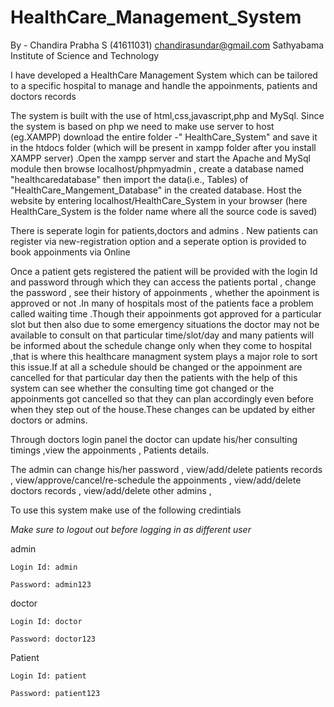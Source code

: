 # HealthCare_Management_System

By - Chandira Prabha S (41611031)
chandirasundar@gmail.com
Sathyabama Institute of Science and Technology


I have developed a HealthCare Management System which can be tailored to a specific hospital to manage and handle the appoinments, patients and doctors records

The system is built with the use of html,css,javascript,php and MySql.
Since the system is based on php we need to make use server to host (eg.XAMPP)
download the entire folder -" HealthCare_System" and save it in the htdocs folder (which will be present in xampp folder after you install XAMPP server)
.Open the xampp server and start the Apache and MySql module then browse localhost/phpmyadmin , create a database named "healthcaredatabase" then import the data(i.e., Tables)  of "HealthCare_Mangement_Database" in the created database.
Host the website by entering localhost/HealthCare_System in your browser (here HealthCare_System is the folder name where all the source code is saved)

There is seperate login for patients,doctors and admins
. New patients can register via new-registration option and a seperate option is provided to book appoinments via Online

Once a patient gets registered the patient will be provided with the login Id and password
through which they can access the patients portal , change the password 
						       , see their history of appoinments 
						       , whether the apoinment is approved or not .In many of hospitals most of the patients face a problem called waiting time .Though their appoinments got approved for a particular slot but then also due to some emergency situations the doctor may not be available to consult on that particular time/slot/day and many patients will be informed about the schedule change only when they come to hospital ,that is where this healthcare managment system plays a major role to sort this 
issue.If at all a schedule should be changed or the appoinment are cancelled for that particular day then the patients with the help of this system can see whether the 
consulting time got changed or the appoinments got cancelled so that they can plan accordingly even before when they step out of the house.These changes can be updated by either doctors or admins.

Through doctors login panel the doctor can update his/her consulting timings ,view the appoinments
					  , Patients details.

The admin can change his/her password , 
		     view/add/delete patients records , 
                     view/approve/cancel/re-schedule the appoinments , 
		     view/add/delete doctors records , 
          	     view/add/delete other admins , 


To use this system make use of the following credintials

*Make sure to logout out before logging in as different user*

admin

 	Login Id: admin
  
	Password: admin123

doctor

 	Login Id: doctor
  
	Password: doctor123

Patient

	Login Id: patient
 
	Password: patient123
